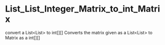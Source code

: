 # List_List_Integer_Matrix_to_int_Matrix

convert a List<List<Integer>> to int[][]
Converts the matrix given as a List<List<Integer>> to Matrix as a int[][]
